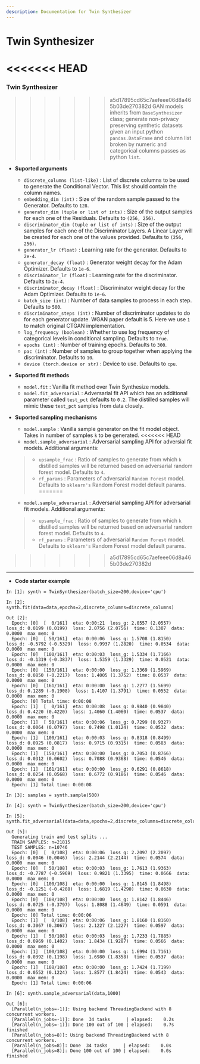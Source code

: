```yaml
---
description: Documentation for Twin Synthesizer
---
```


# Twin Synthesizer

<<<<<<< HEAD
=======
### Twin Synthesizer

>>>>>>> a5d17895cd65c7aefeee06d8a465b03de270382d
GAN models inherits from `BaseSynthesizer` class; generate non-privacy preserving synthetic datasets given an input python `pandas.DataFrame` and column list broken by numeric and categorical columns passes as python `list`.

*   **Suported arguments**

    * `discrete_columns (list-like)` : List of discrete columns to be used to generate the Conditional Vector. This list should contain the column names.
    * `embedding_dim (int)` : Size of the random sample passed to the Generator. Defaults to `128`.
    * `generator_dim (tuple or list of ints)` : Size of the output samples for each one of the Residuals. Defaults to `(256, 256)`.
    * `discriminator_dim (tuple or list of ints)` : Size of the output samples for each one of the Discriminator Layers. A Linear Layer will be created for each one of the values provided. Defaults to `(256, 256)`.
    * `generator_lr (float)` : Learning rate for the generator. Defaults to `2e-4`.
    * `generator_decay (float)` : Generator weight decay for the Adam Optimizer. Defaults to `1e-6`.
    * `discriminator_lr (float)` : Learning rate for the discriminator. Defaults to `2e-4`.
    * `discriminator_decay (float)` : Discriminator weight decay for the Adam Optimizer. Defaults to `1e-6`.
    * `batch_size (int)` : Number of data samples to process in each step. Defaults to `500`.
    * `discriminator_steps (int)` : Number of discriminator updates to do for each generator update. WGAN paper default is 5. Here we use `1` to match original CTGAN implementation.
    * `log_frequency (boolean)` : Whether to use log frequency of categorical levels in conditional sampling. Defaults to `True`.
    * `epochs (int)` : Number of training epochs. Defaults to `300`.
    * `pac (int)` : Number of samples to group together when applying the discriminator. Defaults to `10`.
    * `device (torch.device or str)` : Device to use. Defaults to `cpu`.


*   **Suported fit methods**

    * `model.fit` : Vanilla fit method over Twin Synthesize models.
    * `model.fit_adversarial` : Adversarial fit API which has an additional parameter called `test_pct` defaults to `0.2`. The distilled samples will mimic these `test_pct` samples from data closely.


*   **Suported sampling mechanisms**

    * `model.sample` : Vanilla sample generator on the fit model object. Takes in number of samples `k` to be generated.
<<<<<<< HEAD
    * `model.sample_adversarial` : Adversarial sampling API for adversial fit models. Additional arguments:
    >- `upsample_frac` : Ratio of samples to generate from which `k` distilled samples will be returned based on adversarial random forest model. Defaults to `4`.
    >- `rf_params` : Parameters of adversarial `Random Forest` model. Defaults to `sklearn's` Random Forest model default params.
=======
    * `model.sample_adversarial` : Adversarial sampling API for adversarial fit models. Additional arguments:

    > * `upsample_frac` : Ratio of samples to generate from which `k` distilled samples will be returned based on adversarial random forest model. Defaults to `4`.
    > * `rf_params` : Parameters of adversarial `Random Forest` model. Defaults to `sklearn's` Random Forest model default params.
>>>>>>> a5d17895cd65c7aefeee06d8a465b03de270382d

***

* **Code starter example**

```
In [1]: synth = TwinSynthesizer(batch_size=200,device='cpu')

In [2]: synth.fit(data=data,epochs=2,discrete_columns=discrete_columns)

Out [2]: 
  Epoch: [0]  [  0/161]  eta: 0:00:21  loss_g: 2.0557 (2.0557)  loss_d: 0.0199 (0.0199)  loss: 2.0756 (2.0756)  time: 0.1307  data: 0.0000  max mem: 0
  Epoch: [0]  [ 50/161]  eta: 0:00:06  loss_g: 1.5708 (1.8150)  loss_d: -0.5792 (-0.5329)  loss: 0.9937 (1.2820)  time: 0.0534  data: 0.0000  max mem: 0
  Epoch: [0]  [100/161]  eta: 0:00:03  loss_g: 1.5334 (1.7166)  loss_d: -0.1319 (-0.3837)  loss: 1.5359 (1.3329)  time: 0.0521  data: 0.0000  max mem: 0
  Epoch: [0]  [150/161]  eta: 0:00:00  loss_g: 1.3369 (1.5969)  loss_d: 0.0850 (-0.2217)  loss: 1.4005 (1.3752)  time: 0.0537  data: 0.0000  max mem: 0
  Epoch: [0]  [161/161]  eta: 0:00:00  loss_g: 1.2277 (1.5699)  loss_d: 0.1289 (-0.1908)  loss: 1.4107 (1.3791)  time: 0.0552  data: 0.0000  max mem: 0
  Epoch: [0] Total time: 0:00:08
  Epoch: [1]  [  0/161]  eta: 0:00:08  loss_g: 0.9840 (0.9840)  loss_d: 0.4220 (0.4220)  loss: 1.4060 (1.4060)  time: 0.0537  data: 0.0000  max mem: 0
  Epoch: [1]  [ 50/161]  eta: 0:00:06  loss_g: 0.7299 (0.9327)  loss_d: 0.0064 (0.0797)  loss: 0.7498 (1.0124)  time: 0.0532  data: 0.0000  max mem: 0
  Epoch: [1]  [100/161]  eta: 0:00:03  loss_g: 0.8318 (0.8499)  loss_d: 0.0925 (0.0817)  loss: 0.9715 (0.9315)  time: 0.0583  data: 0.0000  max mem: 0
  Epoch: [1]  [150/161]  eta: 0:00:00  loss_g: 0.7053 (0.8766)  loss_d: 0.0312 (0.0602)  loss: 0.7088 (0.9368)  time: 0.0546  data: 0.0000  max mem: 0
  Epoch: [1]  [161/161]  eta: 0:00:00  loss_g: 0.6291 (0.8618)  loss_d: 0.0254 (0.0568)  loss: 0.6772 (0.9186)  time: 0.0546  data: 0.0000  max mem: 0
  Epoch: [1] Total time: 0:00:08

In [3]: samples = synth.sample(500)
```

```
In [4]: synth = TwinSynthesizer(batch_size=200,device='cpu')

In [5]: synth.fit_adversarial(data=data,epochs=2,discrete_columns=discrete_columns)

Out [5]: 
  Generating train and test splits ...
  TRAIN SAMPLES: n=21815
  TEST SAMPLES: n=10746
  Epoch: [0]  [  0/108]  eta: 0:00:06  loss_g: 2.2097 (2.2097)  loss_d: 0.0046 (0.0046)  loss: 2.2144 (2.2144)  time: 0.0574  data: 0.0000  max mem: 0
  Epoch: [0]  [ 50/108]  eta: 0:00:03  loss_g: 1.7613 (1.9363)  loss_d: -0.7787 (-0.5969)  loss: 0.9821 (1.3395)  time: 0.0666  data: 0.0000  max mem: 0
  Epoch: [0]  [100/108]  eta: 0:00:00  loss_g: 1.8145 (1.8498)  loss_d: -0.1251 (-0.4208)  loss: 1.6819 (1.4290)  time: 0.0630  data: 0.0000  max mem: 0
  Epoch: [0]  [108/108]  eta: 0:00:00  loss_g: 1.8142 (1.8446)  loss_d: 0.0725 (-0.3797)  loss: 1.8088 (1.4649)  time: 0.0591  data: 0.0000  max mem: 0
  Epoch: [0] Total time: 0:00:06
  Epoch: [1]  [  0/108]  eta: 0:00:06  loss_g: 1.8160 (1.8160)  loss_d: 0.3067 (0.3067)  loss: 2.1227 (2.1227)  time: 0.0597  data: 0.0000  max mem: 0
  Epoch: [1]  [ 50/108]  eta: 0:00:03  loss_g: 1.7233 (1.7885)  loss_d: 0.0969 (0.1402)  loss: 1.8434 (1.9287)  time: 0.0566  data: 0.0000  max mem: 0
  Epoch: [1]  [100/108]  eta: 0:00:00  loss_g: 1.6994 (1.7161)  loss_d: 0.0392 (0.1198)  loss: 1.6980 (1.8358)  time: 0.0537  data: 0.0000  max mem: 0
  Epoch: [1]  [108/108]  eta: 0:00:00  loss_g: 1.7424 (1.7199)  loss_d: 0.0552 (0.1224)  loss: 1.8577 (1.8424)  time: 0.0543  data: 0.0000  max mem: 0
  Epoch: [1] Total time: 0:00:06

In [6]: synth.sample_adversarial(data,1000)

Out [6]:
  [Parallel(n_jobs=-1)]: Using backend ThreadingBackend with 8 concurrent workers.
  [Parallel(n_jobs=-1)]: Done  34 tasks      | elapsed:    0.2s
  [Parallel(n_jobs=-1)]: Done 100 out of 100 | elapsed:    0.7s finished
  [Parallel(n_jobs=8)]: Using backend ThreadingBackend with 8 concurrent workers.
  [Parallel(n_jobs=8)]: Done  34 tasks      | elapsed:    0.0s
  [Parallel(n_jobs=8)]: Done 100 out of 100 | elapsed:    0.0s finished
```

